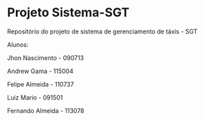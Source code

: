 Projeto Sistema-SGT
==========================

Repositório do projeto de sistema de gerenciamento de táxis - SGT 


Alunos:

Jhon Nascimento  - 090713

Andrew Gama      - 115004 

Felipe Almeida   - 110737

Luiz Mario       - 091501

Fernando Almeida - 113078
